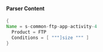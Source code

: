 #### Parser Content
```Java
{
Name = s-common-ftp-app-activity-4
  Product = FTP
  Conditions = [ """]size """ ]
}
```